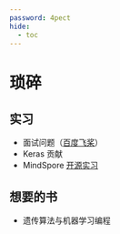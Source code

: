 ```yaml
---
password: 4pect
hide:
  - toc
---
```


# 琐碎

## 实习

- 面试问题（[百度飞桨](https://paddlepedia.readthedocs.io/en/latest/tutorials/interview_questions/index.html)）
- Keras 贡献
- MindSpore [开源实习](https://internship.mindspore.cn/zh/internship/)

## 想要的书

- 遗传算法与机器学习编程